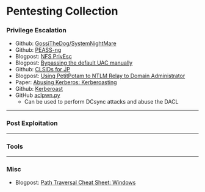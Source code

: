 # Pentesting Collection


### Privilege Escalation

- Github: [GossiTheDog/SystemNightMare](https://github.com/GossiTheDog/SystemNightmare)
- Github: [PEASS-ng](https://github.com/carlospolop/PEASS-ng)
- Blogpost: [NFS PrivEsc](https://www.errno.fr/nfs_privesc.html)
- Blogpost: [Bypassing the default UAC manually](https://ivanitlearning.wordpress.com/2019/07/07/bypassing-default-uac-settings-manually/)
- Github: [CLSIDs for JP](https://github.com/ohpe/juicy-potato/blob/master/CLSID/README.md)
- Blogpost: [Using PetitPotam to NTLM Relay to Domain Administrator](https://www.truesec.com/hub/blog/from-stranger-to-da-using-petitpotam-to-ntlm-relay-to-active-directory)
- Paper: [Abusing Kerberos: Kerberoasting ](https://www.exploit-db.com/docs/english/45051-abusing-kerberos---kerberoasting.pdf)
- Github: [Kerberoast](https://github.com/nidem/kerberoast)
- GitHub [aclpwn.py](https://github.com/fox-it/aclpwn.py) 
  - Can be used to perform DCsync attacks and abuse the DACL

***
### Post Exploitation

***
### Tools


***
### Misc

- Blogpost: [Path Traversal Cheat Sheet: Windows](https://gracefulsecurity.com/path-traversal-cheat-sheet-windows/)
